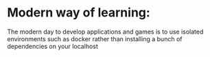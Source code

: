 # Modern way of learning: 

The modern day to develop applications and games is to use isolated 
environments such as docker rather than installing a bunch of dependencies 
on your localhost 
